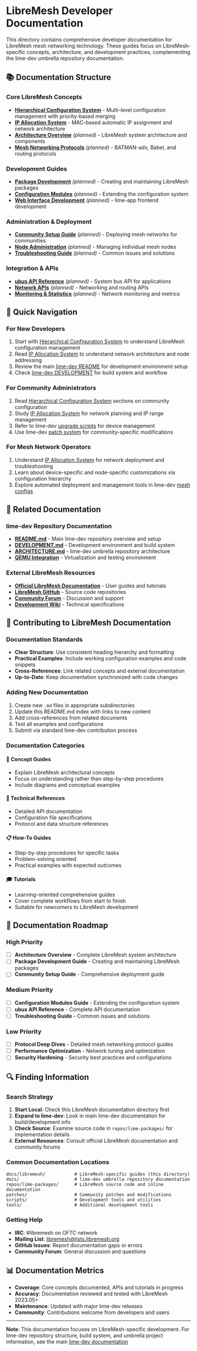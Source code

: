 # LibreMesh Developer Documentation

This directory contains comprehensive developer documentation for LibreMesh mesh networking technology. These guides focus on LibreMesh-specific concepts, architecture, and development practices, complementing the lime-dev umbrella repository documentation.

## 📚 Documentation Structure

### Core LibreMesh Concepts
- **[Hierarchical Configuration System](HIERARCHICAL-CONFIGURATION.md)** - Multi-level configuration management with priority-based merging
- **[IP Allocation System](IP-ALLOCATION.md)** - MAC-based automatic IP assignment and network architecture
- **[Architecture Overview](ARCHITECTURE.md)** *(planned)* - LibreMesh system architecture and components
- **[Mesh Networking Protocols](MESH-PROTOCOLS.md)** *(planned)* - BATMAN-adv, Babel, and routing protocols

### Development Guides  
- **[Package Development](PACKAGE-DEVELOPMENT.md)** *(planned)* - Creating and maintaining LibreMesh packages
- **[Configuration Modules](CONFIG-MODULES.md)** *(planned)* - Extending the configuration system
- **[Web Interface Development](WEB-INTERFACE.md)** *(planned)* - lime-app frontend development

### Administration & Deployment
- **[Community Setup Guide](COMMUNITY-SETUP.md)** *(planned)* - Deploying mesh networks for communities
- **[Node Administration](NODE-ADMIN.md)** *(planned)* - Managing individual mesh nodes
- **[Troubleshooting Guide](TROUBLESHOOTING.md)** *(planned)* - Common issues and solutions

### Integration & APIs
- **[ubus API Reference](UBUS-API.md)** *(planned)* - System bus API for applications
- **[Network APIs](NETWORK-API.md)** *(planned)* - Networking and routing APIs
- **[Monitoring & Statistics](MONITORING.md)** *(planned)* - Network monitoring and metrics

## 🎯 Quick Navigation

### For New Developers
1. Start with [Hierarchical Configuration System](HIERARCHICAL-CONFIGURATION.md) to understand LibreMesh configuration management
2. Read [IP Allocation System](IP-ALLOCATION.md) to understand network architecture and node addressing
3. Review the main [lime-dev README](../../README.md) for development environment setup
4. Check [lime-dev DEVELOPMENT](../DEVELOPMENT.md) for build system and workflow

### For Community Administrators  
1. Read [Hierarchical Configuration System](HIERARCHICAL-CONFIGURATION.md) sections on community configuration
2. Study [IP Allocation System](IP-ALLOCATION.md) for network planning and IP range management
3. Refer to lime-dev [upgrade scripts](../../scripts/core/upgrade-legacy-router.sh) for device management
4. Use lime-dev [patch system](../../patches/) for community-specific modifications

### For Mesh Network Operators
1. Understand [IP Allocation System](IP-ALLOCATION.md) for network deployment and troubleshooting
2. Learn about device-specific and node-specific customizations via configuration hierarchy
3. Explore automated deployment and management tools in lime-dev [mesh configs](../../tools/mesh-configs/)

## 🔗 Related Documentation

### lime-dev Repository Documentation
- **[README.md](../../README.md)** - Main lime-dev repository overview and setup
- **[DEVELOPMENT.md](../DEVELOPMENT.md)** - Development environment and build system
- **[ARCHITECTURE.md](../ARCHITECTURE.md)** - lime-dev umbrella repository architecture
- **[QEMU Integration](../qemu/)** - Virtualization and testing environment

### External LibreMesh Resources
- **[Official LibreMesh Documentation](https://libremesh.org/docs)** - User guides and tutorials
- **[LibreMesh GitHub](https://github.com/libremesh)** - Source code repositories
- **[Community Forum](https://lists.libremesh.org)** - Discussion and support
- **[Development Wiki](https://github.com/libremesh/lime-packages/wiki)** - Technical specifications

## 🚀 Contributing to LibreMesh Documentation

### Documentation Standards
- **Clear Structure**: Use consistent heading hierarchy and formatting
- **Practical Examples**: Include working configuration examples and code snippets  
- **Cross-References**: Link related concepts and external documentation
- **Up-to-Date**: Keep documentation synchronized with code changes

### Adding New Documentation
1. Create new `.md` files in appropriate subdirectories
2. Update this README.md index with links to new content
3. Add cross-references from related documents
4. Test all examples and configurations
5. Submit via standard lime-dev contribution process

### Documentation Categories

#### 📖 **Concept Guides** 
- Explain LibreMesh architectural concepts
- Focus on understanding rather than step-by-step procedures
- Include diagrams and conceptual examples

#### 🔧 **Technical References**
- Detailed API documentation
- Configuration file specifications  
- Protocol and data structure references

#### 📋 **How-To Guides**
- Step-by-step procedures for specific tasks
- Problem-solving oriented
- Practical examples with expected outcomes

#### 🎓 **Tutorials**
- Learning-oriented comprehensive guides
- Cover complete workflows from start to finish
- Suitable for newcomers to LibreMesh development

## 📝 Documentation Roadmap

### High Priority
- [ ] **Architecture Overview** - Complete LibreMesh system architecture
- [ ] **Package Development Guide** - Creating and maintaining LibreMesh packages
- [ ] **Community Setup Guide** - Comprehensive deployment guide

### Medium Priority  
- [ ] **Configuration Modules Guide** - Extending the configuration system
- [ ] **ubus API Reference** - Complete API documentation
- [ ] **Troubleshooting Guide** - Common issues and solutions

### Low Priority
- [ ] **Protocol Deep Dives** - Detailed mesh networking protocol guides
- [ ] **Performance Optimization** - Network tuning and optimization
- [ ] **Security Hardening** - Security best practices and configurations

## 🔍 Finding Information

### Search Strategy
1. **Start Local**: Check this LibreMesh documentation directory first
2. **Expand to lime-dev**: Look in main lime-dev documentation for build/development info
3. **Check Source**: Examine source code in `repos/lime-packages/` for implementation details
4. **External Resources**: Consult official LibreMesh documentation and community forums

### Common Documentation Locations
```
docs/libremesh/           # LibreMesh-specific guides (this directory)
docs/                     # lime-dev umbrella repository documentation  
repos/lime-packages/      # LibreMesh source code and inline documentation
patches/                  # Community patches and modifications
scripts/                  # Development tools and utilities
tools/                    # Additional development tools
```

### Getting Help
- **IRC**: #libremesh on OFTC network
- **Mailing List**: libremesh@lists.libremesh.org
- **GitHub Issues**: Report documentation gaps or errors
- **Community Forum**: General discussion and questions

## 📊 Documentation Metrics

- **Coverage**: Core concepts documented, APIs and tutorials in progress
- **Accuracy**: Documentation reviewed and tested with LibreMesh 2023.05+
- **Maintenance**: Updated with major lime-dev releases
- **Community**: Contributions welcome from developers and users

---

**Note**: This documentation focuses on LibreMesh-specific development. For lime-dev repository structure, build system, and umbrella project information, see the main [lime-dev documentation](../)
